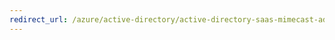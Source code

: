 ```yaml
---
redirect_url: /azure/active-directory/active-directory-saas-mimecast-admin-console-tutorial
---
```

